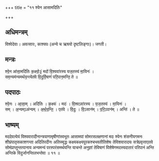 +++
title = "११ श्येन आसामदितिः"

+++
## अधिमन्त्रम्
विश्वेदेवाः। अवत्सारः, काश्यपः (अन्ये च ऋषयो दृष्टलिङ्गाः)। जगती।

## मन्त्रः
श्ये॒न आ॑सा॒मदि॑तिः क॒क्ष्यो॒३॒॑ मदो॑ वि॒श्ववा॑रस्य यज॒तस्य॑ मा॒यिनः॑ ।  
सम॒न्यम॑न्यमर्थय॒न्त्येत॑वे वि॒दुर्वि॒षाणं॑ परि॒पान॒मन्ति॒ ते ॥

## पदपाठः
श्ये॒नः । आ॒सा॒म् । अदि॑तिः । क॒क्ष्यः॑ । मदः॑ । वि॒श्वऽवा॑रस्य । य॒ज॒तस्य॑ । मा॒यिनः॑ ।  
सम् । अ॒न्यम्ऽअ॑न्यम् । अ॒र्थ॒य॒न्ति॒ । एत॑वे । वि॒दुः । वि॒ऽसान॑म् । प॒रि॒ऽपान॑म् । अन्ति॑ । ते ॥

## भाष्यम्
मददेवत्येयं विश्ववारादीनान्त्रयाणामृषीणांस्वभूतः आसामपां सोमरसलक्षणानां मदः श्येनः शंसनीयगमनः शीघ्रंपातृसकाशगन्ता अदितिरदीनः अतिस्मृद्धः कक्ष्यकक्ष्यपूरकश्चभवतीतिशेषः तेविशवारादयः सत्रेप्रवृत्ताएतवे सोमंप्राप्तुन्तत्पानाय अन्यमन्यं परस्परंसमर्थयन्ति याचन्ते अनुज्ञां तेविषाणं विशेषेणमदस्यदातारं परिपानं अन्ति अन्तिके विदुर्जानन्तिलभन्तेवा ॥ ११ ॥